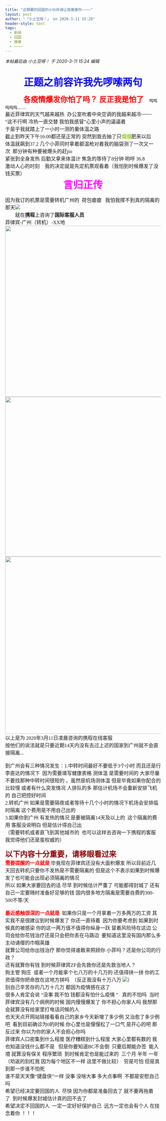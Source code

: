 ```yaml
---
title: "近期要的回国的小伙伴请让我康康你~~~~"
layout: post
author: "「小土豆呀！」 on 2020-3-11 15:20"
header-style: text
tags:
  - 新闻
  - 回国
  - 康康
  - ~~~~
---
```


<head></head>
<body>
 <i class="pstatus"> 本帖最后由 小土豆呀！ 于 2020-3-11 15:24 编辑 </i>
 <br> 
 <br> 
 <font face="微软雅黑"><br> </font> 
 <div align="center"> 
  <strong><font size="6"><font face="微软雅黑"><font color="#0000ff">正题之前容许我先啰嗦两句</font></font></font></strong> 
 </div>
 <font face="微软雅黑"><br> <font size="1">&nbsp; &nbsp;&nbsp; &nbsp;&nbsp; &nbsp;&nbsp; &nbsp;&nbsp; &nbsp;&nbsp; &nbsp;&nbsp; &nbsp;</font><font size="5"><font color="#ff00"><strong> 各疫情爆发你怕了吗？ 反正我是怕了&nbsp; &nbsp;</strong></font></font><font size="2"><font color="#000000">呜呜呜呜呜.........</font></font><br> <font size="3">最近菲律宾的天气越来越热&nbsp;&nbsp;办公室吹着中央空调的我越来越冷~~~~<br> “这不行啊 冷热一直交替 我怕我感冒”心里小声的逼逼着<br> 于是乎我就踏上了一小时一测的量体温之路&nbsp;&nbsp;<br> 截止到昨天下午16:00都还是正常的 突然到我去抽了只<font color="#9acd32"><strong>烟烟</strong></font>肥来以后 <br> 体温就飙到37.2 几个小菲同时拿着额温枪对着我的脑袋测了一次又一次&nbsp;&nbsp;那分钟有种要被爆头的赶jio<br> 紧张到全身发热 后勤又拿来体温计 焦急的等待了8分钟 哟呼 36.8<br> 激动人心的时刻&nbsp; &nbsp; 我的决定就是先定机票观看着（我怕到时候爆发了没钱买票） <br> </font></font> 
 <div align="center"> 
  <font size="6"><font face="微软雅黑"><font color="#ff00ff"><strong>言归正传 </strong></font></font></font> 
 </div>
 <font face="微软雅黑"><br> <font size="3">因为我订的机票是需要转机广州的&nbsp;&nbsp;荷包瘪瘪&nbsp; &nbsp;我怕我撑不到真的隔离的那天<img src="https://bbs.boniu123.cc/static/image/smiley/4yangcong/14.gif" smilieid="461"><br> &nbsp; &nbsp;&nbsp; &nbsp;&nbsp;&nbsp;就在<strong>携程</strong>上咨询了<strong>国际客服人员</strong><br> 菲律宾-广州（转机）-XX地&nbsp;&nbsp;</font><br> 
  <ignore_js_op> 
   <img aid="1340866" src="https://bbs.boniu123.cc/data/attachment/forum/202003/11/151749rfin2c3e2fixl242.jpg" zoomfile="data/attachment/forum/202003/11/151749rfin2c3e2fixl242.jpg" file="data/attachment/forum/202003/11/151749rfin2c3e2fixl242.jpg" width="554" inpost="1"> 
   <div class="tip tip_4 aimg_tip" id="aimg_1340866_menu" style="position: absolute; display: none" disautofocus="true"> 
    <div class="xs0"> 
     <p><strong>图一.jpg</strong> <em class="xg1">(65.2 KB, 下载次数: 0)</em></p> 
     <p> <a href="forum.php?mod=attachment&amp;aid=MTM0MDg2Nnw1MWU1NWY2MnwxNTgzOTExODg5fDB8NTc3OTc0&amp;nothumb=yes" target="_blank">下载附件</a> &nbsp;<a href="javascript:;" onclick="showWindow(this.id, this.getAttribute('url'), 'get', 0);" id="savephoto_1340866" url="home.php?mod=spacecp&amp;ac=album&amp;op=saveforumphoto&amp;aid=1340866&amp;handlekey=savephoto_1340866">保存到相册</a> </p> 
     <p class="xg1 y"><span title="2020-3-11 15:17">13&nbsp;分钟前</span> 上传</p> 
    </div> 
    <div class="tip_horn"></div> 
   </div> 
  </ignore_js_op> </font>
 <font face="微软雅黑"> 
  <ignore_js_op> 
   <img aid="1340868" src="https://bbs.boniu123.cc/data/attachment/forum/202003/11/151750e5lbslv7l2iz21no.jpg" zoomfile="data/attachment/forum/202003/11/151750e5lbslv7l2iz21no.jpg" file="data/attachment/forum/202003/11/151750e5lbslv7l2iz21no.jpg" width="517" inpost="1"> 
   <div class="tip tip_4 aimg_tip" id="aimg_1340868_menu" style="position: absolute; display: none" disautofocus="true"> 
    <div class="xs0"> 
     <p><strong>图二.jpg</strong> <em class="xg1">(122.63 KB, 下载次数: 0)</em></p> 
     <p> <a href="forum.php?mod=attachment&amp;aid=MTM0MDg2OHxkNjZiOWFhMHwxNTgzOTExODg5fDB8NTc3OTc0&amp;nothumb=yes" target="_blank">下载附件</a> &nbsp;<a href="javascript:;" onclick="showWindow(this.id, this.getAttribute('url'), 'get', 0);" id="savephoto_1340868" url="home.php?mod=spacecp&amp;ac=album&amp;op=saveforumphoto&amp;aid=1340868&amp;handlekey=savephoto_1340868">保存到相册</a> </p> 
     <p class="xg1 y"><span title="2020-3-11 15:17">13&nbsp;分钟前</span> 上传</p> 
    </div> 
    <div class="tip_horn"></div> 
   </div> 
  </ignore_js_op> </font>
 <br> 
 <font face="微软雅黑"> 
  <ignore_js_op> 
   <img aid="1340867" src="https://bbs.boniu123.cc/data/attachment/forum/202003/11/151750hu887vuidiiuzxti.jpg" zoomfile="data/attachment/forum/202003/11/151750hu887vuidiiuzxti.jpg" file="data/attachment/forum/202003/11/151750hu887vuidiiuzxti.jpg" width="574" inpost="1"> 
   <div class="tip tip_4 aimg_tip" id="aimg_1340867_menu" style="position: absolute; display: none" disautofocus="true"> 
    <div class="xs0"> 
     <p><strong>图三.jpg</strong> <em class="xg1">(117.2 KB, 下载次数: 0)</em></p> 
     <p> <a href="forum.php?mod=attachment&amp;aid=MTM0MDg2N3xhY2ViOTY3ZnwxNTgzOTExODg5fDB8NTc3OTc0&amp;nothumb=yes" target="_blank">下载附件</a> &nbsp;<a href="javascript:;" onclick="showWindow(this.id, this.getAttribute('url'), 'get', 0);" id="savephoto_1340867" url="home.php?mod=spacecp&amp;ac=album&amp;op=saveforumphoto&amp;aid=1340867&amp;handlekey=savephoto_1340867">保存到相册</a> </p> 
     <p class="xg1 y"><span title="2020-3-11 15:17">13&nbsp;分钟前</span> 上传</p> 
    </div> 
    <div class="tip_horn"></div> 
   </div> 
  </ignore_js_op> <br> <font size="3">以上是为 2020年3月11日凌晨咨询的携程在线客服 <br> 按他们的说法就是只要近期14天内没有去过上述的国家到广州就不会直接隔离...<br> <br> 到广州会有三种情况发生：1.中转时间最好不要低于3个小时 而且还是行李直达的情况下&nbsp;&nbsp;因为需要填写健康表格 测体温 是需要时间的 大家尽量不要找那种中转时间很短的 ，虽然是机场测体温 但是毕竟如果你配合的比较慢 或者有什么突发情况 人排队的多 那估计机场不会重新安排飞机的 自己把控好时间<br> 2.转机广州 如果是需要隔夜或者等待十几个小时的情况下机场会安排临时隔离 这个费用是不用自己出的&nbsp; &nbsp;&nbsp; &nbsp;&nbsp; &nbsp;&nbsp; &nbsp;&nbsp; &nbsp;&nbsp; &nbsp;&nbsp; &nbsp;&nbsp; &nbsp;&nbsp; &nbsp;&nbsp; &nbsp;&nbsp; &nbsp;&nbsp; &nbsp;&nbsp; &nbsp;<br> 3.如果你到广州 有发热的情况 是要被隔离14天及以上的&nbsp;&nbsp;这个隔离的费用 客服没说明白 但是估计得自己出 <br> （需要转机或者直飞到其他城市的&nbsp;&nbsp;也可以这样去咨询一下携程的客服 我觉得他们还是蛮权威的）<br> </font><br> <strong><font size="5"><font color="#8b0000">以下内容十分重要，请移眼看过来</font></font></strong><br> <font size="3"><strong><font color="#ff0000">需要提醒的一点就是</font></strong> 毕竟现在菲律宾还没有大面积爆发 所以目前近几天回去转机只要你不发热是不需要隔离的 但是这个不表示如果到时候爆发了也可能会出现必须隔离的情况<br> 所以 如果大家要回去的话 尽早 到时候估计严重了 可能都得封城了 还有 自己一定要随时准备好足够的钱 国内很多地方隔离是需要自费的300-500不等/天&nbsp;&nbsp;<br> <br> <strong><font color="#ff0000">最近感触很深的一点就是</font></strong>&nbsp;&nbsp;如果你只是一个月拿着一万多两万的工资 其实我不是很建议到时候爆发了 你还一直待着&nbsp;&nbsp;因为你要考虑到 如果到时候真的被感染 你的这一两万值不值得你纵身一跃 冒着风险待在这边 公司会给你花钱治疗还是只会把你丢在马路边&nbsp;&nbsp;要知道这里没有国内那么多主动请缨的巾帼英雄&nbsp; &nbsp; <br> 就算公司给你出钱治疗 那你觉得谁敢来照顾你 小菲吗？还是你公司的行政？<br> 还有就算你有钱 到时候菲律宾ZF会先救你还是先救当地人？<br> 狗主管 狗庄&nbsp;&nbsp;或者一个月能拿个七八万的十几万的 还值得拼一拼 你的工资值得你把命放在这地方拼吗&nbsp;&nbsp;（反正我没有十万八万 <img src="https://bbs.boniu123.cc/static/image/smiley/4yangcong/24.gif" smilieid="452">）<br> 别自己辛苦存的几万十几万 都因为疫情搭在这了 <br> 很多人肯定会说 “没事 我不怕 钱都没有怕什么疫情 ”&nbsp; &nbsp;真的不怕吗&nbsp;&nbsp;当时菲律宾没有几个病例的时候 国内慢慢爆发了 你不担心你家人吗 我想那会就算没有给家里打电话问候的人<br> 也天天点开网站链接看看自己的家乡今天新增了多少例 又治愈了多少例吧&nbsp;&nbsp;看到目前确诊为0的时候 你心里也是慢慢松了一口气 是开心的吧 那反过来 你以为你的家人不会担心你吗 <br> 菲律宾人口密集到什么程度 医疗糟糕到什么程度 大家心里都有数的 我也知道没钱什么都不是&nbsp; &nbsp;但是你要知道BC不会倒&nbsp;&nbsp;只要后期能办签&nbsp;&nbsp;能入境 就算没有保关 程序繁琐&nbsp;&nbsp;到时候肯定也是能过来的&nbsp;&nbsp;三个月 半年 一年 （劝返的别杠我 因为每个地区不一样 这里不做比较）&nbsp;&nbsp;穷是可怕 但是真到那一步谁不怕死<br> 谁不是天天像“键盘侠”一样 没事 没啥大事 多大点事啊&nbsp;&nbsp;不都是安慰自己吗&nbsp;&nbsp;<br> 希望已经决定要回国的人&nbsp;&nbsp;尽快 因为你都是准备回去了 就不要再拖着了&nbsp;&nbsp;到时候爆发封城估计真的回不去了<br> 希望决定不回国的人&nbsp;&nbsp;一定一定好好保护自己&nbsp;&nbsp;远方一定也会有个人 在挂念着你 ！！！</font><br> </font>
 <br> 
 <br> 
 <br>
</body>


